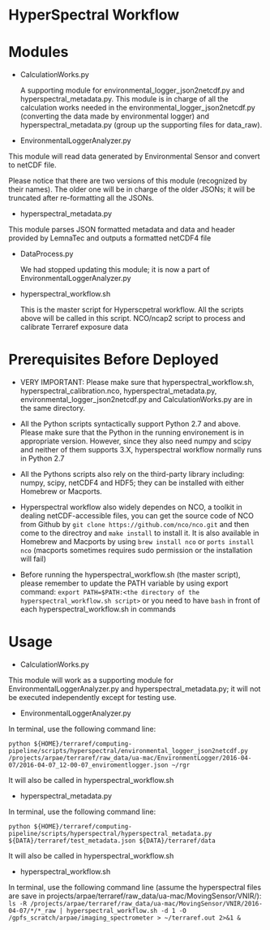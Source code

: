 HyperSpectral Workflow
=======================

# Modules 

* CalculationWorks.py

    A supporting module for environmental_logger_json2netcdf.py and hyperspectral_metadata.py.
This module is in charge of all the calculation works needed in the
environmental_logger_json2netcdf.py (converting the data made by environmental logger)
and hyperspectral_metadata.py (group up the supporting files for data_raw).

* EnvironmentalLoggerAnalyzer.py

 This module will read data generated by Environmental Sensor and convert to netCDF file.

 Please notice that there are two versions of this module (recognized by their names). The 
 older one will be in charge of the older JSONs; it will be truncated after re-formatting all
 the JSONs.

* hyperspectral_metadata.py

 This module parses JSON formatted metadata and data and header provided by LemnaTec and outputs a formatted netCDF4 file

* DataProcess.py

  We had stopped updating this module; it is now a part of EnvironmentalLoggerAnalyzer.py

* hyperspectral_workflow.sh

  This is the master script for Hyperscpetral workflow. All the scripts above will be called in this script.
NCO/ncap2 script to process and calibrate Terraref exposure data


# Prerequisites Before Deployed

  * VERY IMPORTANT: Please make sure that hyperspectral_workflow.sh, hyperspectral_calibration.nco, hyperspectral_metadata.py, environmental_logger_json2netcdf.py and CalculationWorks.py are in
the same directory. 

  * All the Python scripts syntactically support Python 2.7 and above. Please make sure that the Python in the running environement is
in appropriate version. However, since they also need numpy and scipy and neither of them supports 3.X, hyperspectral workflow normally runs in Python
2.7

  * All the Pythons scripts also rely on the third-party library including: numpy, scipy, netCDF4 and HDF5; they can be installed with either Homebrew
or Macports.

  * Hyperspectral workflow also widely dependes on NCO, a toolkit in dealing netCDF-accessible files, you can get the source code of NCO from Github by
`git clone https://github.com/nco/nco.git` and then come to the directroy and `make install` to install it. It is also available in Homebrew and
Macports by using `brew install nco` or `ports install nco` (macports sometimes requires sudo permission or the installation will fail)

  * Before running the hyperspectral_workflow.sh (the master script), please remember to update the PATH variable by using export command:
`export PATH=$PATH:<the directory of the hyperspectral_workflow.sh script>` or you need to have `bash` in front of each hyperspectral_workflow.sh in commands

# Usage

* CalculationWorks.py

This module will work as a supporting module for EnvironmentalLoggerAnalyzer.py and hyperspectral_metadata.py; it will not be executed
independently except for testing use.

* EnvironmentalLoggerAnalyzer.py

In terminal, use the following command line:

`python ${HOME}/terraref/computing-pipeline/scripts/hyperspectral/environmental_logger_json2netcdf.py /projects/arpae/terraref/raw_data/ua-mac/EnvironmentLogger/2016-04-07/2016-04-07_12-00-07_enviromentlogger.json ~/rgr`

It will also be called in hyperspectral_workflow.sh

* hyperspectral_metadata.py

In terminal, use the following command line:

`python ${HOME}/terraref/computing-pipeline/scripts/hyperspectral/hyperspectral_metadata.py ${DATA}/terraref/test_metadata.json ${DATA}/terraref/data`

It will also be called in hyperspectral_workflow.sh

* hyperspectral_workflow.sh

In terminal, use the following command line (assume the hyperspectral files are save in projects/arpae/terraref/raw_data/ua-mac/MovingSensor/VNIR/):
`ls -R /projects/arpae/terraref/raw_data/ua-mac/MovingSensor/VNIR/2016-04-07/*/*_raw | hyperspectral_workflow.sh -d 1 -O /gpfs_scratch/arpae/imaging_spectrometer > ~/terraref.out 2>&1 &`









